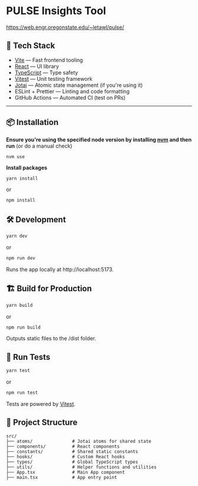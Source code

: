 # PULSE Insights Tool

https://web.engr.oregonstate.edu/~letawl/pulse/

## 🚀 Tech Stack

- [Vite](https://vitejs.dev/) — Fast frontend tooling
- [React](https://react.dev/) — UI library
- [TypeScript](https://www.typescriptlang.org/) — Type safety
- [Vitest](https://vitest.dev/) — Unit testing framework
- [Jotai](https://jotai.org/) — Atomic state management (if you're using it)
- ESLint + Prettier — Linting and code formatting
- GitHub Actions — Automated CI (test on PRs)

---

## 📦 Installation

**Ensure you're using the specified node version by installing [nvm](https://github.com/nvm-sh/nvm) and then run** (or do a manual check)

```
nvm use
```

**Install packages**

```bash
yarn install
```
or
```bash
npm install
```

## 🛠 Development

```bash
yarn dev
```
or
```bash
npm run dev
```

Runs the app locally at http://localhost:5173.

## 🏗 Build for Production

```bash
yarn build
```
or
```bash
npm run build
```

Outputs static files to the /dist folder.

## 🧪 Run Tests

```bash
yarn test
```
or
```bash
npm run test
```

Tests are powered by [Vitest](https://vitest.dev/).

## 🧹 Project Structure

```
src/
├── atoms/               # Jotai atoms for shared state
├── components/          # React components
├── constants/           # Shared static constants
├── hooks/               # Custom React hooks
├── types/               # Global TypeScript types
├── utils/               # Helper functions and utilities
├── App.tsx              # Main App component
├── main.tsx             # App entry point
```
